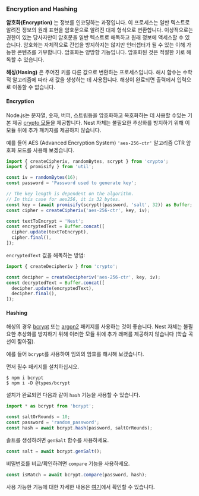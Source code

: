 ### Encryption and Hashing

**암호화(Encryption)** 는 정보를 인코딩하는 과정입니다. 이 프로세스는 일반 텍스트로 알려진 정보의 원래 표현을 암호문으로 알려진 대체 형식으로 변환합니다. 이상적으로는 권한이 있는 당사자만이 암호문을 일반 텍스트로 해독하고 원래 정보에 액세스할 수 있습니다. 암호화는 자체적으로 간섭을 방지하지는 않지만 인터셉터가 될 수 있는 이해 가능한 콘텐츠를 거부합니다. 암호화는 양방향 기능입니다. 암호화된 것은 적절한 키로 해독할 수 있습니다.

**해싱(Hasing)** 은 주어진 키를 다른 값으로 변환하는 프로세스입니다. 해시 함수는 수학적 알고리즘에 따라 새 값을 생성하는 데 사용됩니다. 해싱이 완료되면 출력에서 입력으로 이동할 수 없습니다.

#### Encryption

Node.js는 문자열, 숫자, 버퍼, 스트림등을 암호화하고 복호화하는 데 사용할 수있는 기본 제공 [crypto 모듈](https://nodejs.org/api/crypto.html)을 제공합니다. Nest 자체는 불필요한 추상화를 방지하기 위해 이 모듈 위에 추가 패키지를 제공하지 않습니다.

예를 들어 AES (Advanced Encryption System) `'aes-256-ctr'` 알고리즘 CTR 암호화 모드를 사용해 보겠습니다.

```typescript
import { createCipheriv, randomBytes, scrypt } from 'crypto';
import { promisify } from 'util';

const iv = randomBytes(16);
const password = 'Password used to generate key';

// The key length is dependent on the algorithm.
// In this case for aes256, it is 32 bytes.
const key = (await promisify(scrypt)(password, 'salt', 32)) as Buffer;
const cipher = createCipheriv('aes-256-ctr', key, iv);

const textToEncrypt = 'Nest';
const encryptedText = Buffer.concat([
  cipher.update(textToEncrypt),
  cipher.final(),
]);
```

`encryptedText` 값을 해독하는 방법:

```typescript
import { createDecipheriv } from 'crypto';

const decipher = createDecipheriv('aes-256-ctr', key, iv);
const decryptedText = Buffer.concat([
  decipher.update(encryptedText),
  decipher.final(),
]);
```

#### Hashing

해싱의 경우 [bcrypt](https://www.npmjs.com/package/bcrypt) 또는 [argon2](https://www.npmjs.com/package/argon2) 패키지를 사용하는 것이 좋습니다. Nest 자체는 불필요한 추상화를 방지하기 위해 이러한 모듈 위에 추가 래퍼를 제공하지 않습니다 (학습 곡선이 짧아짐).

예를 들어 `bcrypt`를 사용하여 임의의 암호를 해시해 보겠습니다.

먼저 필수 패키지를 설치하십시오.

```shell
$ npm i bcrypt
$ npm i -D @types/bcrypt
```

설치가 완료되면 다음과 같이 `hash` 기능을 사용할 수 있습니다.

```typescript
import * as bcrypt from 'bcrypt';

const saltOrRounds = 10;
const password = 'random_password';
const hash = await bcrypt.hash(password, saltOrRounds);
```

솔트를 생성하려면 `genSalt` 함수를 사용하세요.

```typescript
const salt = await bcrypt.genSalt();
```

비밀번호를 비교/확인하려면 `compare` 기능을 사용하세요.

```typescript
const isMatch = await bcrypt.compare(password, hash);
```

사용 가능한 기능에 대한 자세한 내용은 [여기](https://www.npmjs.com/package/bcrypt)에서 확인할 수 있습니다.
